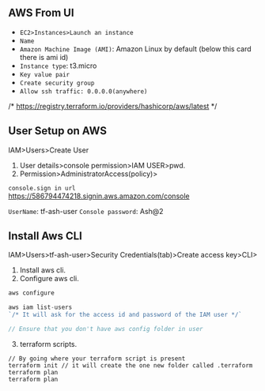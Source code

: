 ## AWS From UI
- `EC2>Instances>Launch an instance`
- `Name`
- `Amazon Machine Image (AMI)`: Amazon Linux  by default (below this card there is ami id)
- `Instance type`: t3.micro
- `Key value pair`
- `Create security group`
- `Allow ssh traffic: 0.0.0.0(anywhere)`

/* https://registry.terraform.io/providers/hashicorp/aws/latest */

## User Setup on AWS
IAM>Users>Create User
1. User details>console permission>IAM USER>pwd.
2. Permission>AdministratorAccess(policy)>

`console.sign in url`
https://586794474218.signin.aws.amazon.com/console

`UserName`: tf-ash-user
`Console password`: Ash@2

## Install Aws CLI
IAM>Users>tf-ash-user>Security Credentials(tab)>Create access key>CLI>
<!-- Steps for 1st ec2 deployment through terraform -->
1. Install aws cli.
2. Configure aws cli.
```js
aws configure

aws iam list-users
`/* It will ask for the access id and password of the IAM user */`

// Ensure that you don't have aws config folder in user

```
3. terraform scripts.
```
// By going where your terraform script is present
terraform init // it will create the one new folder called .terraform
terraform plan
terraform plan
```